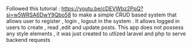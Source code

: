 Followed this tutorial : https://youtu.be/cDEVWbz2PpQ?si=w5WRSA6DwY9Qbo58 to make a simple CRUD based system that allows user to register , login , logout in the system . It allows logged in users to create , read ,edit and update posts. This app does not possess any style elements , it was just created to utlized laravel and php to serve backend requests
